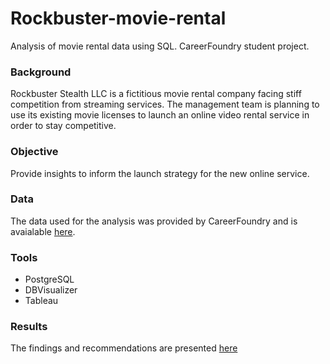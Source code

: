 # Rockbuster-movie-rental
Analysis of movie rental data using SQL. CareerFoundry student project.
### Background
Rockbuster Stealth LLC is a fictitious movie rental company facing stiff competition from streaming services. The management team is planning to use its existing movie licenses to launch an online video rental service in order to stay competitive.
### Objective
Provide insights to inform the launch strategy for the new online service.
### Data
The data used for the analysis was provided by CareerFoundry and is avaialable [here](https://drive.google.com/file/d/1hVzBWz5ORRbI37HA8p5tAiuZyMOe66yI/view).
### Tools
- PostgreSQL
- DBVisualizer
- Tableau
### Results
The findings and recommendations are presented [here](https://public.tableau.com/app/profile/fiyin4479/viz/DITask3_10-PresentingSQLResultsPresentation/Rockbuster)
